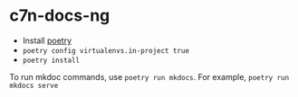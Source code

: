 # c7n-docs-ng

- Install [poetry](https://python-poetry.org/docs/#installation)
- `poetry config virtualenvs.in-project true`
- `poetry install`

To run mkdoc commands, use `poetry run mkdocs`. For example, `poetry run mkdocs serve`
